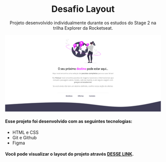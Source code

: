 <h1 align="center"> Desafio Layout </h1>

<p align="center">
Projeto desenvolvido individualmente durante os estudos do Stage 2 na trilha Explorer da Rocketseat.
</p>

<p align="center">
  <img alt="Projeto 01" src="./images/preview.png">
</p>

#### Esse projeto foi desenvolvido com as seguintes tecnologias:

- HTML e CSS
- Git e Github
- Figma

#### Você pode visualizar o layout do projeto através [DESSE LINK](<https://www.figma.com/file/EYZEEme3zuFpmGKaaJsafB/Projeto01-Extra-(Copy)?type=design&node-id=0-1&mode=design&t=o0ziw3SspkQcvqqT-0>).

